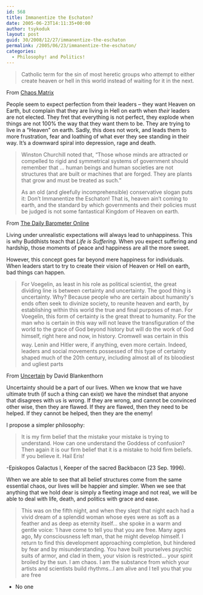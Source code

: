```yaml
---
id: 568
title: Immanentize the Eschaton?
date: 2005-06-23T14:11:35+00:00
author: tsykoduk
layout: post
guid: 30/2008/12/27/immanentize-the-eschaton
permalink: /2005/06/23/immanentize-the-eschaton/
categories:
  - Philosophy! and Politics!
---
```

>Catholic term for the sin of most heretic groups who attempt to either create heaven or hell in this world instead of waiting for it in the next.

From <a href="http://www.chaosmatrix.org/library/chaos/texts/ite.html">Chaos Matrix</a>

People seem to expect perfection from their leaders – they want Heaven on Earth, but complain that they are living in Hell on earth when *their* leaders are not elected. They fret that everything is not perfect, they explode when things are not 100% the way that they want them to be. They are trying to live in a “Heaven” on earth. Sadly, this does not work, and leads them to more frustration, fear and loathing of what ever they see standing in their way. It’s a downward spiral into depression, rage and death.

>Winston Churchill noted that, “Those whose minds are attracted or compelled to rigid and symmetrical systems of government should remember that … human beings and human societies are not structures that are built or machines that are forged. They are plants that grow and must be treated as such.”
>
>As an old (and gleefully incomprehensible) conservative slogan puts it: Don’t Immanentize the Eschaton! That is, heaven ain’t coming to earth, and the standard by which governments and their policies must be judged is not some fantastical Kingdom of Heaven on earth.

From <a href="http://barometer.orst.edu/vnews/display.v/ART/2005/05/25/4294a5209a99e">The Daily Barometer Online</a>

Living under unrealistic expectations will always lead to unhappiness. This is why Buddhists teach that *Life is Suffering*. When you expect suffering and hardship, those moments of peace and happiness are all the more sweet.

However, this concept goes far beyond mere happiness for individuals. When leaders start to try to create their vision of Heaven or Hell on earth, bad things can happen.

>For Voegelin, as least in his role as political scientist, the great dividing line is between certainty and uncertainty. The good thing is uncertainty. Why? Because people who are certain about humanity's ends often seek to divinize society, to reunite heaven and earth, by establishing within this world the true and final purposes of man. For Voegelin, this form of certainty is the great threat to humanity. For the man who is certain in this way will not leave the transfiguration of the world to the grace of God beyond history but will do the work of God himself, right here and now, in history. Cromwell was certain in this way. Lenin and Hitler were, if anything, even more certain. Indeed, leaders and social movements possessed of this type of certainty shaped much of the 20th century, including almost all of its bloodiest and ugliest parts

From <a href="http://www.propositionsonline.com/html/uncertain.html">Uncertain</a> by David Blankenthorn

Uncertainty should be a part of our lives. When we know that we have ultimate truth (if such a thing can exist) we have the mindset that anyone that disagrees with us is wrong. If they are wrong, and cannot be convinced other wise, then they are flawed. If they are flawed, then they need to be helped. If they cannot be helped, then they are the enemy!

I propose a simpler philosophy:

>It is my firm belief that the mistake your mistake is trying to understand. How can one understand the Goddess of confusion? Then again it is our firm belief that it is a mistake to hold firm beliefs. If you believe it. Hail Eris!

-Episkopos Galactus I, Keeper of the sacred Backbacon (23 Sep. 1996).

When we are able to see that all belief structures come from the same essential chaos, our lives will be happier and simpler. When we see that anything that we hold dear is simply a fleeting image and not real, we will be able to deal with life, death, and politics with grace and ease.

>This was on the fifth night, and when they slept that night each had a vivid dream of a splendid woman whose eyes were as soft as a feather and as deep as eternity itself... she spoke in a warm and gentle voice: ‘I have come to tell you that you are free. Many ages ago, My consciousness left man, that he might develop himself. I return to find this development approaching completion, but hindered by fear and by misunderstanding. You have built yourselves psychic suits of armor, and clad in them, your vision is restricted... your spirit broiled by the sun. I am chaos. I am the substance from which your artists and scientists build rhythms...I am alive and I tell you that you are free

- No one